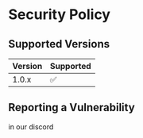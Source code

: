 # Security Policy

## Supported Versions


| Version | Supported          |
| ------- | ------------------ |
| 1.0.x   | :white_check_mark: |

## Reporting a Vulnerability

in our discord
